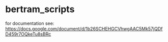 # bertram_scripts

for documentation see:
https://docs.google.com/document/d/1b26SCHEHGCVhwgAAC5Mk57jQDfD459r7OQkeTu8sBRc
